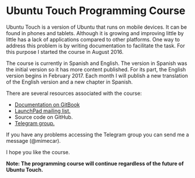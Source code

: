 # Ubuntu Touch Programming Course

Ubuntu Touch is a version of Ubuntu that runs on mobile devices. It can be found in phones and tablets. Although it is growing and improving little by little has a lack of applications compared to other platforms. One way to address this problem is by writing documentation to facilitate the task. For this purpose I started the course in August 2016.

The course is currently in Spanish and English. The version in Spanish was the initial version so it has more content published. For its part, the English version begins in February 2017. Each month I will publish a new translation of the English version and a new chapter in Spanish.

There are several resources associated with the course:
* [Documentation on GitBook](https://www.gitbook.com/book/mimecar/ubuntu-touch-programming-course)
* [LaunchPad mailing list.](https://lists.launchpad.net/ubuntu-touch-programming-course/)
* Source code on GitHub.
* [Telegram group.](https://t.me/joinchat/AAAAAAqGbgjrxl03SgBG_g)

If you have any problems accessing the Telegram group you can send me a message (@mimecar).

I hope you like the course.

**Note: The programming course will continue regardless of the future of Ubuntu Touch.**
